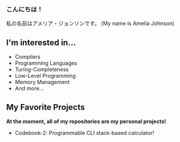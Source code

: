 ### こんにちは！

私の名前はアメリア・ジョンソンです。 (My name is Amelia Johnson)

## I'm interested in...

* Compilers
* Programming Languages
* Turing-Completeness
* Low-Level Programming
* Memory Management
* And more...

## My Favorite Projects

**At the moment, all of my repositories are my personal projects!**
* Codebook-2: Programmable CLI stack-based calculator!

<!--
**amelia-online/amelia-online** is a ✨ _special_ ✨ repository because its `README.md` (this file) appears on your GitHub profile.

Here are some ideas to get you started:

- 🔭 I’m currently working on ...
- 🌱 I’m currently learning ...
- 👯 I’m looking to collaborate on ...
- 🤔 I’m looking for help with ...
- 💬 Ask me about ...
- 📫 How to reach me: ...
- 😄 Pronouns: ...
- ⚡ Fun fact: ...
-->
